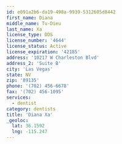 ```yaml
---
id: e091a2b6-da19-498a-9939-5312605d8442
first_name: Diana
middle_name: Tu-Dieu
last_name: Xa
license_type: DDS
license_number: '4644'
license_status: Active
license_expiration: '42185'
address: '10217 W Charleston Blvd'
address_2: 'Suite B'
city: 'Las Vegas'
state: NV
zip: '89135'
phone: '(702) 456-6678'
fax: '(702) 456-1095'
services:
  - dentist
category: dentists
title: 'Diana Xa'
_geoloc:
  lat: 36.1592
  lng: -115.247
---
```

